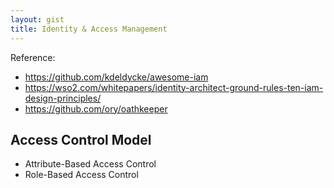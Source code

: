 ```yaml
---
layout: gist
title: Identity & Access Management
---
```


Reference:
- <https://github.com/kdeldycke/awesome-iam>
- <https://wso2.com/whitepapers/identity-architect-ground-rules-ten-iam-design-principles/>
- <https://github.com/ory/oathkeeper>


## Access Control Model

- Attribute-Based Access Control
- Role-Based Access Control